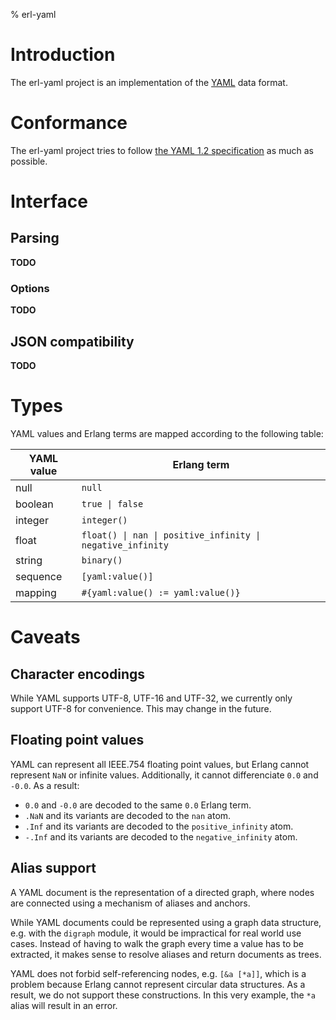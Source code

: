 % erl-yaml

# Introduction
The erl-yaml project is an implementation of the [YAML](https://yaml.org) data
format.

# Conformance
The erl-yaml project tries to follow [the YAML 1.2
specification](https://yaml.org/spec/1.2/spec.html) as much as possible.

# Interface
## Parsing
**TODO**

### Options
**TODO**

## JSON compatibility
**TODO**

# Types
YAML values and Erlang terms are mapped according to the following table:

| YAML value | Erlang term                                                |
| ---------- | -----------                                                |
| null       | `null`                                                     |
| boolean    | `true \| false`                                            |
| integer    | `integer()`                                                |
| float      | `float() \| nan \| positive_infinity \| negative_infinity` |
| string     | `binary()`                                                 |
| sequence   | `[yaml:value()]`                                           |
| mapping    | `#{yaml:value() := yaml:value()}`                          |

# Caveats
## Character encodings
While YAML supports UTF-8, UTF-16 and UTF-32, we currently only support UTF-8
for convenience. This may change in the future.

## Floating point values
YAML can represent all IEEE.754 floating point values, but Erlang cannot
represent `NaN` or infinite values. Additionally, it cannot differenciate
`0.0` and `-0.0`. As a result:
- `0.0` and `-0.0` are decoded to the same `0.0` Erlang term.
- `.NaN` and its variants are decoded to the `nan` atom.
- `.Inf` and its variants are decoded to the `positive_infinity` atom.
- `-.Inf` and its variants are decoded to the `negative_infinity` atom.

## Alias support
A YAML document is the representation of a directed graph, where nodes are
connected using a mechanism of aliases and anchors.

While YAML documents could be represented using a graph data structure, e.g.
with the `digraph` module, it would be impractical for real world use cases.
Instead of having to walk the graph every time a value has to be extracted, it
makes sense to resolve aliases and return documents as trees.

YAML does not forbid self-referencing nodes, e.g. `[&a [*a]]`, which is a
problem because Erlang cannot represent circular data structures. As a result,
we do not support these constructions. In this very example, the `*a` alias
will result in an error.
